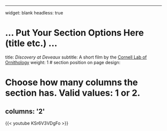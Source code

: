 
---
widget: blank
headless: true

# ... Put Your Section Options Here (title etc.) ...
title: _Discovery at Deveaux_
subtitle: A short film by the [Cornell Lab of Ornithology](https://www.birds.cornell.edu/home/)
weight: 1  # section position on page
design:
  # Choose how many columns the section has. Valid values: 1 or 2.
  columns: '2'
---

{{< youtube KSr6V3VDgFo >}}


